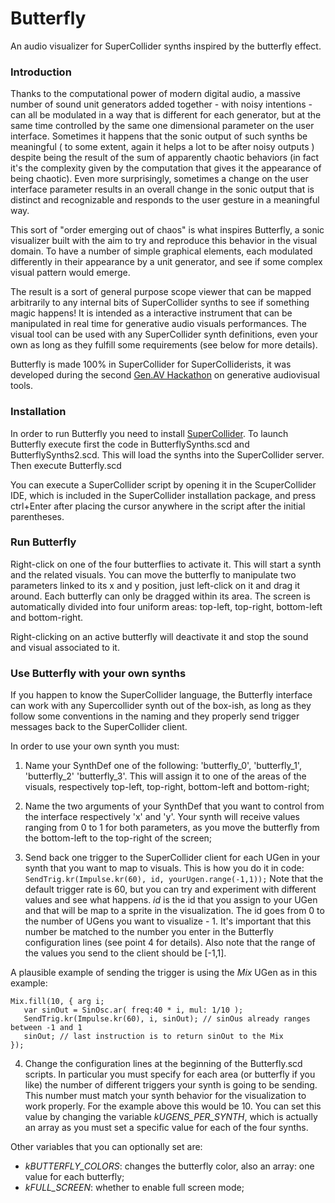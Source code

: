 # Butterfly
An audio visualizer for SuperCollider synths inspired by the butterfly effect.


### Introduction

Thanks to the computational power of modern digital audio, a massive number of sound unit generators added together - with noisy intentions - 
can all be modulated in a way that is different for each generator, but at the same time controlled by the same one dimensional parameter on the user interface. 
Sometimes it happens that the sonic output of such synths be meaningful ( to some extent, again it helps a lot to be after noisy outputs  )  
despite being the result of the sum of apparently chaotic behaviors (in fact it's the complexity given by the computation that gives it the
appearance of being chaotic). Even more surprisingly, sometimes a change on the user interface parameter results 
in an overall change in the sonic output that is distinct and recognizable and responds to the user gesture in a meaningful way. 


This sort of "order emerging out of chaos" is what inspires Butterfly, a sonic visualizer built with the aim to try and reproduce this behavior in the visual domain. 
To have a number of simple graphical elements, each modulated differently in their appearance by a unit generator, and see if some complex visual pattern would emerge. 

The result is a sort of general purpose scope viewer that can be mapped arbitrarily to any internal bits of SuperCollider synths to see if something magic happens!
It is intended as a interactive instrument that can be manipulated in real time for generative audio visuals performances. The visual tool can be used with any 
SuperCollider synth definitions, even your own as long as they fulfill some requirements (see below for more details).

Butterfly is made 100% in SuperCollider for SuperColliderists, it was developed during the second [Gen.AV Hackathon](http://www.gen-av.org) on generative audiovisual tools. 


### Installation
In order to run Butterfly you need to install [SuperCollider](http://supercollider.github.io). 
To launch Butterfly execute first the code in ButterflySynths.scd and ButterflySynths2.scd. 
This will load the synths into the SuperCollider server. Then execute Butterfly.scd

You can execute a SuperCollider script by opening it in the ScuperCollider IDE, which is included in the SuperCollider
installation package, and press ctrl+Enter after placing the cursor anywhere in the script after the initial parentheses. 


### Run Butterfly
Right-click on one of the four butterflies to activate it. This will start a synth and the related visuals.
You can move the butterfly to manipulate two parameters linked to its x and y position, just left-click on it and 
drag it around. Each butterfly can only be dragged within its area. 
The screen is automatically divided into four uniform areas: top-left, top-right, bottom-left and bottom-right.

Right-clicking on an active butterfly will deactivate it and stop the sound and visual associated to it.


### Use Butterfly with your own synths
If you happen to know the SuperCollider language, the Butterfly interface can work with any Supercollider synth out of the box-ish,
as long as they follow some conventions in the naming and they properly send trigger messages back to the SuperCollider client.

In order to use your own synth you must:

1. Name your SynthDef one of the following: 'butterfly_0', 'butterfly_1', 'butterfly_2'  'butterfly_3'. This will assign it to 
one of the areas of the visuals, respectively top-left, top-right, bottom-left and bottom-right;

2. Name the two arguments of your SynthDef that you want to control from the interface respectively 'x' and 'y'. Your synth will
receive values ranging from 0 to 1 for both parameters, as you move the butterfly from the bottom-left to the top-right of the screen;

3. Send back one trigger to the SuperCollider client for each UGen in your synth that you want to map to visuals. This is how you do it in code: 
`SendTrig.kr(Impulse.kr(60), id, yourUgen.range(-1,1));`
Note that the default trigger rate is 60, but you can try and experiment with different values and see what happens. _id_ 
is the id that you assign to your UGen and that will be map to a sprite in the visualization. The id goes from 0 to the number of UGens you want to 
visualize - 1. It's important that this number be matched to the number you enter in the Butterfly configuration lines (see point 4 for details). 
Also note that the range of the values you send to the client should be [-1,1]. 

 A plausible example of sending the trigger is using the _Mix_  UGen as in this example:
 ```
 Mix.fill(10, { arg i; 
    var sinOut = SinOsc.ar( freq:40 * i, mul: 1/10 );
    SendTrig.kr(Impulse.kr(60), i, sinOut); // sinOus already ranges between -1 and 1
    sinOut; // last instruction is to return sinOut to the Mix
 });

 ```
4. Change the configuration lines at the beginning of the Butterfly.scd scripts. In particular you must specify for each area (or butterfly if you like)
 the number of different triggers your synth is going to be sending. This number must match your synth behavior 
 for the visualization to work properly. For the example above this would be 10. You can set this value by changing the variable _kUGENS_PER_SYNTH_, 
 which is actually an array as you must set a specific value for each of the four synths.

 Other variables that you can optionally set are: 
  * _kBUTTERFLY_COLORS_: changes the butterfly color, also an array: one value for each butterfly;
  * _kFULL_SCREEN_: whether to enable full screen mode;

